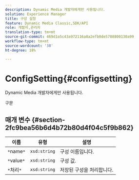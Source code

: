 ```yaml
---
description: Dynamic Media 개발자에게만 사용됩니다.
solution: Experience Manager
title: 구성 설정
feature: Dynamic Media Classic,SDK/API
role: 개발자,관리자
translation-type: tm+mt
source-git-commit: 469d1a5c43a972116a8a2efb0de5708800130a99
workflow-type: tm+mt
source-wordcount: '38'
ht-degree: 18%

---
```



# ConfigSetting{#configsetting}

Dynamic Media 개발자에게만 사용됩니다.

구문

## 매개 변수 {#section-2fc9bea56b6d4b72b80d4f04c5f9b862}

| 이름 | 유형 | 설명 |
|---|---|---|
| `*`name`*` | `xsd:string` | 구성 이름입니다. |
| `*`value`*` | `xsd:string` | 구성 값. |
| `*`처리`*` | `xsd:string` | 저장된 구성을 처리합니다. |


